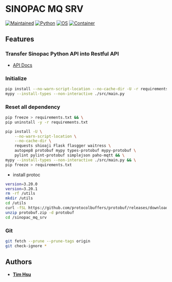 # SINOPAC MQ SRV

[![Maintained](https://img.shields.io/badge/Maintained-yes-green)](https://gitlab.tocraw.com/root/sinopac_mq_srv)
[![Python](https://img.shields.io/badge/Python-3.7.13-yellow?logo=python&logoColor=yellow)](https://python.org)
[![OS](https://img.shields.io/badge/OS-Linux-orange?logo=linux&logoColor=orange)](https://www.linux.org/)
[![Container](https://img.shields.io/badge/Container-Docker-blue?logo=docker&logoColor=blue)](https://www.docker.com/)

## Features

### Transfer Sinopac Python API into Restful API

- [API Docs](http://sinopac-mq-srv.tocraw.com:13333/apidocs)

### Initialize

```sh
pip install --no-warn-script-location --no-cache-dir -U -r requirements.txt
mypy --install-types --non-interactive ./src/main.py
```

### Reset all dependency

```sh
pip freeze > requirements.txt && \
pip uninstall -y -r requirements.txt
```

```sh
pip install -U \
    --no-warn-script-location \
    --no-cache-dir \
    requests shioaji Flask flasgger waitress \
    autopep8 protobuf mypy types-protobuf mypy-protobuf \
    pylint pylint-protobuf simplejson paho-mqtt && \
mypy --install-types --non-interactive ./src/main.py && \
pip freeze > requirements.txt
```

- install protoc

```sh
version=3.20.0
version=3.20.1
rm -rf /utils
mkdir /utils
cd /utils
curl -fSL https://github.com/protocolbuffers/protobuf/releases/download/v$version/protoc-$version-linux-x86_64.zip --output protobuf.zip
unzip protobuf.zip -d protobuf
cd /sinopac_mq_srv
```

### Git

```sh
git fetch --prune --prune-tags origin
git check-ignore *
```

## Authors

- [**Tim Hsu**](https://github.com/Chindada)

